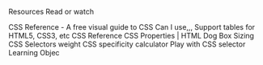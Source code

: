 Resources
Read or watch

CSS Reference - A free visual guide to CSS
Can I use,,, Support tables for HTML5, CSS3, etc
CSS Reference
CSS Properties | HTML Dog
Box Sizing
CSS Selectors weight
CSS specificity calculator
Play with CSS selector
Learning Objec
